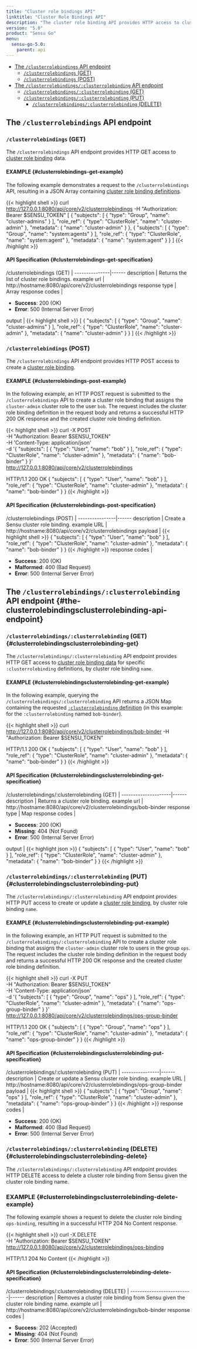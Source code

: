 ```yaml
---
title: "Cluster role bindings API"
linktitle: "Cluster Role Bindings API"
description: "The cluster role binding API provides HTTP access to cluster role binding data. Here’s a reference for the cluster role bindings API in Sensu Go, including examples for returning lists of cluster role bindings, creating Sensu cluster role bindings, and more. Read on for the full reference."
version: "5.0"
product: "Sensu Go"
menu:
  sensu-go-5.0:
    parent: api
---
```


- [The `/clusterrolebindings` API endpoint](#the-clusterrolebindings-api-endpoint)
	- [`/clusterrolebindings` (GET)](#clusterrolebindings-get)
	- [`/clusterrolebindings` (POST)](#clusterrolebindings-post)
- [The `/clusterrolebindings/:clusterrolebinding` API endpoint](#the-clusterrolebindingsclusterrolebinding-api-endpoint)
	- [`/clusterrolebindings/:clusterrolebinding` (GET)](#clusterrolebindingsclusterrolebinding-get)
  - [`/clusterrolebindings/:clusterrolebinding` (PUT)](#clusterrolebindingsclusterrolebinding-put)
	- [`/clusterrolebindings/:clusterrolebinding` (DELETE)](#clusterrolebindingsclusterrolebinding-delete)

## The `/clusterrolebindings` API endpoint

### `/clusterrolebindings` (GET)

The `/clusterrolebindings` API endpoint provides HTTP GET access to [cluster role binding][1] data.

#### EXAMPLE {#clusterrolebindings-get-example}

The following example demonstrates a request to the `/clusterrolebindings` API, resulting in
a JSON Array containing [cluster role binding definitions][1].

{{< highlight shell >}}
curl http://127.0.0.1:8080/api/core/v2/clusterrolebindings -H "Authorization: Bearer $SENSU_TOKEN"
[
  {
    "subjects": [
      {
        "type": "Group",
        "name": "cluster-admins"
      }
    ],
    "role_ref": {
      "type": "ClusterRole",
      "name": "cluster-admin"
    },
    "metadata": {
      "name": "cluster-admin"
    }
  },
  {
    "subjects": [
      {
        "type": "Group",
        "name": "system:agents"
      }
    ],
    "role_ref": {
      "type": "ClusterRole",
      "name": "system:agent"
    },
    "metadata": {
      "name": "system:agent"
    }
  }
]
{{< /highlight >}}

#### API Specification {#clusterrolebindings-get-specification}

/clusterrolebindings (GET)  | 
---------------|------
description    | Returns the list of cluster role bindings.
example url    | http://hostname:8080/api/core/v2/clusterrolebindings
response type  | Array
response codes | <ul><li>**Success**: 200 (OK)</li><li>**Error**: 500 (Internal Server Error)</li></ul>
output         | {{< highlight shell >}}
[
  {
    "subjects": [
      {
        "type": "Group",
        "name": "cluster-admins"
      }
    ],
    "role_ref": {
      "type": "ClusterRole",
      "name": "cluster-admin"
    },
    "metadata": {
      "name": "cluster-admin"
    }
  }
]
{{< /highlight >}}

### `/clusterrolebindings` (POST)

The `/clusterrolebindings` API endpoint provides HTTP POST access to create a [cluster role binding][1].

#### EXAMPLE {#clusterrolebindings-post-example}

In the following example, an HTTP POST request is submitted to the `/clusterrolebindings` API to create a cluster role binding that assigns the `cluster-admin` cluster role to the user `bob`.
The request includes the cluster role binding definition in the request body and returns a successful HTTP 200 OK response and the created cluster role binding definition.

{{< highlight shell >}}
curl -X POST \
-H "Authorization: Bearer $SENSU_TOKEN" \
-H 'Content-Type: application/json' \
-d '{
  "subjects": [
    {
      "type": "User",
      "name": "bob"
    }
  ],
  "role_ref": {
    "type": "ClusterRole",
    "name": "cluster-admin"
  },
  "metadata": {
    "name": "bob-binder"
  }
}' \
http://127.0.0.1:8080/api/core/v2/clusterrolebindings

HTTP/1.1 200 OK
{
  "subjects": [
    {
      "type": "User",
      "name": "bob"
    }
  ],
  "role_ref": {
    "type": "ClusterRole",
    "name": "cluster-admin"
  },
  "metadata": {
    "name": "bob-binder"
  }
}
{{< /highlight >}}

#### API Specification {#clusterrolebindings-post-specification}

/clusterrolebindings (POST) | 
----------------|------
description     | Create a Sensu cluster role binding.
example URL     | http://hostname:8080/api/core/v2/clusterrolebindings
payload         | {{< highlight shell >}}
{
  "subjects": [
    {
      "type": "User",
      "name": "bob"
    }
  ],
  "role_ref": {
    "type": "ClusterRole",
    "name": "cluster-admin"
  },
  "metadata": {
    "name": "bob-binder"
  }
}
{{< /highlight >}}
response codes  | <ul><li>**Success**: 200 (OK)</li><li>**Malformed**: 400 (Bad Request)</li><li>**Error**: 500 (Internal Server Error)</li></ul>

## The `/clusterrolebindings/:clusterrolebinding` API endpoint {#the-clusterrolebindingsclusterrolebinding-api-endpoint}

### `/clusterrolebindings/:clusterrolebinding` (GET) {#clusterrolebindingsclusterrolebinding-get}

The `/clusterrolebindings/:clusterrolebinding` API endpoint provides HTTP GET access to [cluster role binding data][1] for specific `:clusterrolebinding` definitions, by cluster role binding `name`.

#### EXAMPLE {#clusterrolebindingsclusterrolebinding-get-example}

In the following example, querying the `/clusterrolebindings/:clusterrolebinding` API returns a JSON Map
containing the requested [`:clusterrolebinding` definition][1] (in this example: for the `:clusterrolebinding` named
`bob-binder`).

{{< highlight shell >}}
curl http://127.0.0.1:8080/api/core/v2/clusterrolebindings/bob-binder -H "Authorization: Bearer $SENSU_TOKEN"

HTTP/1.1 200 OK
{
  "subjects": [
    {
      "type": "User",
      "name": "bob"
    }
  ],
  "role_ref": {
    "type": "ClusterRole",
    "name": "cluster-admin"
  },
  "metadata": {
    "name": "bob-binder"
  }
}
{{< /highlight >}}

#### API Specification {#clusterrolebindingsclusterrolebinding-get-specification}

/clusterrolebindings/:clusterrolebinding (GET) | 
---------------------|------
description          | Returns a cluster role binding.
example url          | http://hostname:8080/api/core/v2/clusterrolebindings/bob-binder
response type        | Map
response codes       | <ul><li>**Success**: 200 (OK)</li><li> **Missing**: 404 (Not Found)</li><li>**Error**: 500 (Internal Server Error)</li></ul>
output               | {{< highlight json >}}
{
  "subjects": [
    {
      "type": "User",
      "name": "bob"
    }
  ],
  "role_ref": {
    "type": "ClusterRole",
    "name": "cluster-admin"
  },
  "metadata": {
    "name": "bob-binder"
  }
}
{{< /highlight >}}

### `/clusterrolebindings/:clusterrolebinding` (PUT) {#clusterrolebindingsclusterrolebinding-put}

The `/clusterrolebindings/:clusterrolebinding` API endpoint provides HTTP PUT access to create or update a [cluster role binding][1], by cluster role binding `name`.

#### EXAMPLE {#clusterrolebindingsclusterrolebinding-put-example}

In the following example, an HTTP PUT request is submitted to the `/clusterrolebindings/:clusterrolebinding` API to create a cluster role binding that assigns the `cluster-admin` cluster role to users in the group `ops`.
The request includes the cluster role binding definition in the request body and returns a successful HTTP 200 OK response and the created cluster role binding definition.

{{< highlight shell >}}
curl -X PUT \
-H "Authorization: Bearer $SENSU_TOKEN" \
-H 'Content-Type: application/json' \
-d '{
  "subjects": [
    {
      "type": "Group",
      "name": "ops"
    }
  ],
  "role_ref": {
    "type": "ClusterRole",
    "name": "cluster-admin"
  },
  "metadata": {
    "name": "ops-group-binder"
  }
}' \
http://127.0.0.1:8080/api/core/v2/clusterrolebindings/ops-group-binder

HTTP/1.1 200 OK
{
  "subjects": [
    {
      "type": "Group",
      "name": "ops"
    }
  ],
  "role_ref": {
    "type": "ClusterRole",
    "name": "cluster-admin"
  },
  "metadata": {
    "name": "ops-group-binder"
  }
}
{{< /highlight >}}

#### API Specification {#clusterrolebindingsclusterrolebinding-put-specification}

/clusterrolebindings/:clusterrolebinding (PUT) | 
----------------|------
description     | Create or update a Sensu cluster role binding.
example URL     | http://hostname:8080/api/core/v2/clusterrolebindings/ops-group-binder
payload         | {{< highlight shell >}}
{
  "subjects": [
    {
      "type": "Group",
      "name": "ops"
    }
  ],
  "role_ref": {
    "type": "ClusterRole",
    "name": "cluster-admin"
  },
  "metadata": {
    "name": "ops-group-binder"
  }
}
{{< /highlight >}}
response codes  | <ul><li>**Success**: 200 (OK)</li><li>**Malformed**: 400 (Bad Request)</li><li>**Error**: 500 (Internal Server Error)</li></ul>

### `/clusterrolebindings/:clusterrolebinding` (DELETE) {#clusterrolebindingsclusterrolebinding-delete}

The `/clusterrolebindings/:clusterrolebinding` API endpoint provides HTTP DELETE access to delete a cluster role binding from Sensu given the cluster role binding name.

### EXAMPLE {#clusterrolebindingsclusterrolebinding-delete-example}
The following example shows a request to delete the cluster role binding `ops-binding`, resulting in a successful HTTP 204 No Content response.

{{< highlight shell >}}
curl -X DELETE \
-H "Authorization: Bearer $SENSU_TOKEN" \
http://127.0.0.1:8080/api/core/v2/clusterrolebindings/ops-binding

HTTP/1.1 204 No Content
{{< /highlight >}}

#### API Specification {#clusterrolebindingsclusterrolebinding-delete-specification}

/clusterrolebindings/:clusterrolebinding (DELETE) | 
--------------------------|------
description               | Removes a cluster role binding from Sensu given the cluster role binding name.
example url               | http://hostname:8080/api/core/v2/clusterrolebindings/bob-binder
response codes            | <ul><li>**Success**: 202 (Accepted)</li><li>**Missing**: 404 (Not Found)</li><li>**Error**: 500 (Internal Server Error)</li></ul>

[1]: ../../reference/rbac
